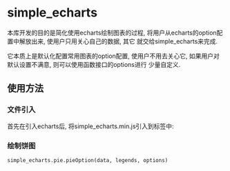 # simple_echarts
本库开发的目的是简化使用echarts绘制图表的过程, 将用户从echarts的option配置中解放出来, 使用户只用关心自己的数据, 其它
就交给simple_echarts来完成.

它本质上是默认化配置常用图表的option配置, 使用户不用去关心它, 如果用户对默认设置不满意, 则可以使用函数接口的options进行
少量自定义.

## 使用方法

###  文件引入

首先在引入echarts后, 将simple_echarts.min.js引入到<head>标签中:

<script src='echarts-all.js'></script>
<script src='simple_echarts.min.js'></script>


### 绘制饼图

`simple_echarts.pie.pieOption(data, legends, options)`

<iframe src='example/pie.html></iframe>






